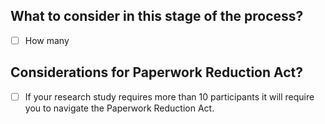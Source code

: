 ## What to consider in this stage of the process?

- [ ] How many 



## Considerations for Paperwork Reduction Act?

- [ ] If your research study requires more than 10 participants it will require you to navigate the Paperwork Reduction Act.